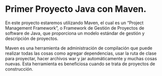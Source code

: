 # Primer Proyecto Java con Maven.

En este proyecto estaremos utilizando Maven, el cual es un “Project Management Framework”, 
o Framework de Gestión de Proyectos de software de Java, que proporciona un modelo 
estándar de gestión y descripción de proyectos.

Maven es una herramienta de administración de compilación que puede realizar todas las cosas 
como agregar dependencias, usar la ruta de clase para proyectar, hacer archivos war y jar 
automáticamente y muchas cosas nuevas. Esta herramienta es beneficiosa cuando se trata de 
proyectos de construcción.